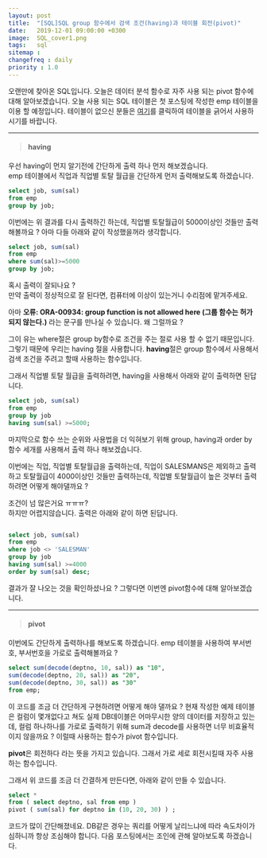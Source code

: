 ```yaml
---
layout: post
title:  "[SQL]SQL group 함수에서 검색 조건(having)과 테이블 회전(pivot)"
date:   2019-12-01 09:00:00 +0300
image:  SQL_cover1.png
tags:   sql
sitemap :
changefreq : daily
priority : 1.0
---
```


오랜만에 찾아온 SQL입니다. 오늘은 데이터 분석 함수로 자주 사용 되는 pivot 함수에 대해 알아보겠습니다.
오늘 사용 되는 SQL 테이블은 첫 포스팅에 작성한 emp 테이블을 이용 할 예정입니다. 테이블이 없으신 분들은 [여기](https://kejdev.github.io/SQL-Grammar-1)를 클릭하여 테이블을 긁어서 사용하시기를 바랍니다.

-------

> #### having  

우선 having이 먼지 알기전에 간단하게 출력 하나 먼저 해보겠습니다.  
emp 테이블에서 직업과 직업별 토탈 월급을 간단하게 먼저 출력해보도록 하겠습니다.  

```sql
select job, sum(sal)
from emp
group by job;
```

이번에는 위 결과를 다시 출력하긴 하는데, 직업별 토탈월급이 5000이상인 것들만 출력 해볼까요 ?
아마 다들 아래와 같이 작성했을꺼라 생각합니다.  

```sql
select job, sum(sal)
from emp
where sum(sal)>=5000
group by job;
```

혹시 출력이 잘되나요 ?  
만약 출력이 정상적으로 잘 된다면, 컴퓨터에 이상이 있는거니 수리점에 맡겨주세요.  

아마 **오류: ORA-00934: group function is not allowed here (그룹 함수는 허가되지 않는다.)** 라는 문구를 만나실 수 있습니다. 왜 그럴까요 ?  

그이 유는 where절은 group by함수로 조건을 주는 절로 사용 할 수 없기 때문입니다. 그렇기 때문에 우리는 having 절을 사용합니다. **having**절은 group 함수에서 사용해서 검색 조건을 주려고 할때 사용하는 함수입니다.

그래서 직업별 토탈 월급을 출력하려면, having을 사용해서 아래와 같이 출력하면 된답니다.  

```sql
select job, sum(sal)
from emp
group by job
having sum(sal) >=5000;
```

마지막으로 함수 쓰는 순위와 사용법을 더 익혀보기 위해 group, having과 order by 함수 세개를 사용해서 출력 하나 해보겠습니다.  

이번에는 직업, 직업별 토탈월급을 출력하는데, 직업이 SALESMANS은 제외하고 출력하고 토탈월급이 4000이상인 것들만 출력하는데, 직업별 토탈월급이 높은 것부터 출력하려면 어떻게 해야댈까요 ?

조건이 넘 많은거요 ㅠㅠㅠ?  
하지만 어렵지않습니다. 출력은 아래와 같이 하면 된답니다.  

```sql

select job, sum(sal)
from emp
where job <> 'SALESMAN'
group by job
having sum(sal) >=4000
order by sum(sal) desc;
```

결과가 잘 나오는 것을 확인하셨나요 ? 그렇다면 이번엔 pivot함수에 대해 알아보겠습니다. 

-------

> #### pivot  

이번에도 간단하게 출력하나를 해보도록 하겠습니다. emp 테이블을 사용하여 부서번호, 부서번호을 가로로  출력해볼까요 ?  

```sql
select sum(decode(deptno, 10, sal)) as "10",
sum(decode(deptno, 20, sal)) as "20",
sum(decode(deptno, 30, sal)) as "30"
from emp;
```

이 코드를 조금 더 간단하게 구현하려면 어떻게 해야 댈까요 ? 현재 작성한 예제 테이블은 컬럼이 몇개없다고 쳐도 실제 DB데이블은 어마무시한 양의 데이터를 저장하고 있는데, 컬럼 하나하나를 가로로 출력하기 위해  sum과 decode를 사용하면 너무 비효율적이지 않을까요 ? 이럴때 사용하는 함수가 pivot 함수입니다.

**pivot**은 회전하다 라는 뜻을 가지고 있습니다. 그래서 가로 세로 회전시킬때 자주 사용하는 함수입니다.  

그래서 위 코드를 조금 더 간결하게 만든다면, 아래와 같이 만들 수 있습니다. 

```sql
select *
from ( select deptno, sal from emp ) 
pivot ( sum(sal) for deptno in (10, 20, 30) ) ;
```

코드가 많이 간단해졌네요. DB같은 경우는 쿼리를 어떻게 날리느냐에 따라 속도차이가 심하니까 항상 조심해야 합니다. 다음 포스팅에서는 조인에 관해 알아보도록 하겠습니다.
